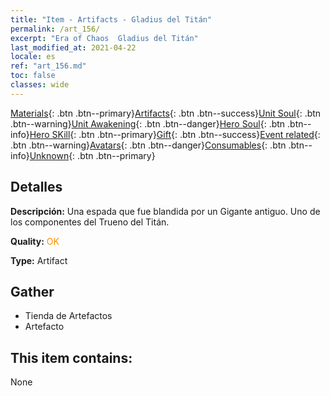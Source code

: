 ```yaml
---
title: "Item - Artifacts - Gladius del Titán"
permalink: /art_156/
excerpt: "Era of Chaos  Gladius del Titán"
last_modified_at: 2021-04-22
locale: es
ref: "art_156.md"
toc: false
classes: wide
---
```

 [Materials](/ItemsES/){: .btn .btn--primary}[Artifacts](/ItemsES/Artifacts/){: .btn .btn--success}[Unit Soul](/ItemsES/UnitSoul/){: .btn .btn--warning}[Unit Awakening](/ItemsES/UnitAwakening/){: .btn .btn--danger}[Hero Soul](/ItemsES/HeroSoul/){: .btn .btn--info}[Hero SKill](/ItemsES/HeroSkill/){: .btn .btn--primary}[Gift](/ItemsES/Gift/){: .btn .btn--success}[Event related](/ItemsES/Events/){: .btn .btn--warning}[Avatars](/ItemsES/Avatars/){: .btn .btn--danger}[Consumables](/ItemsES/Consumables/){: .btn .btn--info}[Unknown](/ItemsES/Unknown/){: .btn .btn--primary}

## Detalles
 **Descripción:** Una espada que fue blandida por un Gigante antiguo. Uno de los componentes del Trueno del Titán.

 **Quality:** <span style="color: #FF8C00">OK</span>

 **Type:** Artifact

## Gather

*    Tienda de Artefactos 
*    Artefacto 

## This item contains:

  None

